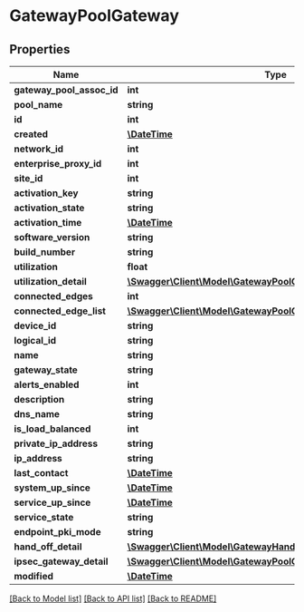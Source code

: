 # GatewayPoolGateway

## Properties
Name | Type | Description | Notes
------------ | ------------- | ------------- | -------------
**gateway_pool_assoc_id** | **int** |  | [optional] 
**pool_name** | **string** |  | [optional] 
**id** | **int** |  | [optional] 
**created** | [**\DateTime**](\DateTime.md) |  | [optional] 
**network_id** | **int** |  | [optional] 
**enterprise_proxy_id** | **int** |  | [optional] 
**site_id** | **int** |  | [optional] 
**activation_key** | **string** |  | [optional] 
**activation_state** | **string** |  | [optional] 
**activation_time** | [**\DateTime**](\DateTime.md) |  | [optional] 
**software_version** | **string** |  | [optional] 
**build_number** | **string** |  | [optional] 
**utilization** | **float** |  | [optional] 
**utilization_detail** | [**\Swagger\Client\Model\GatewayPoolGatewayUtilizationDetail**](GatewayPoolGatewayUtilizationDetail.md) |  | [optional] 
**connected_edges** | **int** |  | [optional] 
**connected_edge_list** | [**\Swagger\Client\Model\GatewayPoolGatewayConnectedEdgeList[]**](GatewayPoolGatewayConnectedEdgeList.md) |  | [optional] 
**device_id** | **string** |  | [optional] 
**logical_id** | **string** |  | [optional] 
**name** | **string** |  | [optional] 
**gateway_state** | **string** |  | [optional] 
**alerts_enabled** | **int** |  | [optional] 
**description** | **string** |  | [optional] 
**dns_name** | **string** |  | [optional] 
**is_load_balanced** | **int** |  | [optional] 
**private_ip_address** | **string** |  | [optional] 
**ip_address** | **string** |  | [optional] 
**last_contact** | [**\DateTime**](\DateTime.md) |  | [optional] 
**system_up_since** | [**\DateTime**](\DateTime.md) |  | [optional] 
**service_up_since** | [**\DateTime**](\DateTime.md) |  | [optional] 
**service_state** | **string** |  | [optional] 
**endpoint_pki_mode** | **string** |  | [optional] 
**hand_off_detail** | [**\Swagger\Client\Model\GatewayHandoffDetail**](GatewayHandoffDetail.md) |  | [optional] 
**ipsec_gateway_detail** | [**\Swagger\Client\Model\GatewayPoolGatewayIpsecGatewayDetail**](GatewayPoolGatewayIpsecGatewayDetail.md) |  | [optional] 
**modified** | [**\DateTime**](\DateTime.md) |  | [optional] 

[[Back to Model list]](../README.md#documentation-for-models) [[Back to API list]](../README.md#documentation-for-api-endpoints) [[Back to README]](../README.md)


